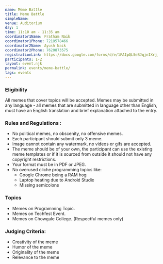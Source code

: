 ```yaml
---
name: Meme Battle
title: Meme Battle
simpleName:
venue: Auditorium
day: 1
time: 11:10 am - 11:35 am
coordinator1Name: Pratham Naik
coordinator1Phone: 7218578466
coordinator2Name: Ayush Naik
coordinator2Phone: 7620873575
registrationLink: https://docs.google.com/forms/d/e/1FAIpQLSeBJqjnIXrj_fM2PvjQMDkw9si-wZObNu8vYZjmIT1I39q1AA/viewform?usp=sf_link
participants: 1-2
layout: event.njk
permalink: events/meme-battle/
tags: events
---
```


### Eligibility

All memes that cover topics will be accepted. Memes may be submitted in any language - all memes that are submitted in language other than English, must have an English translation and brief explanation attached to the entry.

### Rules and Regulations :

- No political memes, no obscenity, no offensive memes.
- Each participant should submit only 3 meme.
- Image cannot contain any watermark, no videos or gifs are accepted.
- The meme should be of your own, the participant can use the existing meme templates or if it is sourced from outside it should not have any copyright restrictions.
- Your format must be in PDF or JPEG.
- No overused cliche programming topics like:
  - Google Chrome being a RAM hog
  - Laptop heating due to Android Studio
  - Missing semicolons

### Topics

- Memes on Programming Topic.
- Memes on Techfest Event.
- Memes on Chowgule College. (Respectful memes only)

### Judging Criteria:

- Creativity of the meme
- Humor of the meme
- Originality of the meme
- Relevance to the meme
